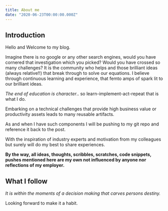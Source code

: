 ```yaml
---
title: About me
date: "2020-06-23T00:00:00.000Z"
---
```

## Introduction

Hello and Welcome to my blog. 

Imagine there is no google or any other search engines, would you have cornered that investigation which you picked? Would you have crossed so many challenges? 
It is the community who helps and those brilliant ideas (always relative!!) that break through to solve our equations. 
I believe through continuous learning and experience, that femto amps of spark lit to our brilliant ideas. 


<i>The end of education is character</i>.. so  learn-implement-act-repeat that is what I do. 

Embarking on a technical challenges that provide high business value or productivity assets leads to many reusable artifacts. 

As and when I have such components I will be pushing to my git repo and reference it back to the post.

With the inspiration of industry experts and motivation from my colleagues but surely will do my best to share experiences. 

__By the way, all ideas, thoughts, scribbles, scratches, code snippets, pushes mentioned here are my own not influenced by anyone nor reflections of my employer.__

## What I follow

_It is within the moments of a decision making that carves persons destiny._

Looking forward to make it a habit.